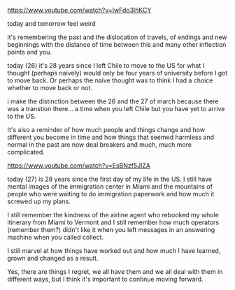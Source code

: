 https://www.youtube.com/watch?v=IwFdo3lhKCY

today and tomorrow feel weird

it's remembering the past and the dislocation of travels, of endings and new beginnings with the distance of time between this and many other inflection points and you.

today (26) it's 28 years since I left Chile to move to the US for what I thought (perhaps naively) would only be four years of university before I got to move back. Or perhaps the naive thought was to think I had a choice whether to move back or not.

i make the distinction between the 26 and the 27 of march because there was a transtion there... a time when you left Chile but you have yet to arrive to the US.

It's also a reminder of how much people and things change and how different you become in time and how things that seemed harmless and normal in the past are now deal breakers and much, much more complicated.

https://www.youtube.com/watch?v=EsBNzf5JlZA

today (27) is 28 years since the first day of my life in the US. I still have mental images of the immigration center in Miami and the mountains of people who were waiting to do immigration paperwork and how much it screwed up my plans.

I still remember the kindness of the airline agent who rebooked my whole itinerary from Miami to Vermont and I still remember how much operators (remember them?) didn't like it when you left messages in an answering machine when you called collect.

I still marvel at how things have worked out and how much I have learned, grown and changed as a result.

Yes, there are things I regret, we all have them and we all deal with them in different ways, but I think it's important to continue moving forward.
